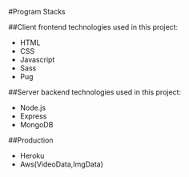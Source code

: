 #Program Stacks

##Client
frontend technologies used in this project:

+ HTML
+ CSS
+ Javascript
+ Sass
+ Pug


##Server
backend technologies used in this project:
+ Node.js
+ Express
+ MongoDB

##Production
+ Heroku
+ Aws(VideoData,ImgData)
